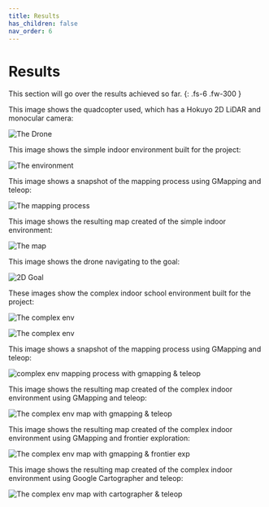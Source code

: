 ```yaml
---
title: Results
has_children: false
nav_order: 6
---
```


# Results

This section will go over the results achieved so far.
{: .fs-6 .fw-300 }

This image shows the quadcopter used, which has a Hokuyo 2D LiDAR and monocular camera:

![The Drone](/assets/images/Drone1.png)

This image shows the simple indoor environment built for the project:

![The environment](/assets/images/Environment1.png)

This image shows a snapshot of the mapping process using GMapping and teleop:

![The mapping process](/assets/images/MapMiddle.png)

This image shows the resulting map created of the simple indoor environment:

![The map](/assets/images/new_map.png)

This image shows the drone navigating to the goal:

![2D Goal](/assets/images/2DGoal.png)

These images show the complex indoor school environment built for the project:

![The complex env](/assets/images/SchoolBirdsEye.png)

![The complex env](/assets/images/top_view.png)

This image shows a snapshot of the mapping process using GMapping and teleop:

![complex env mapping process with gmapping & teleop](/assets/images/MappingSchool.png)

This image shows the resulting map created of the complex indoor environment using GMapping and teleop:

![The complex env map with gmapping & teleop](/assets/images/gmapping_teleop.png)

This image shows the resulting map created of the complex indoor environment using GMapping and frontier exploration: 

![The complex env map with gmapping & frontier exp](/assets/images/complex_gmapping_frontier.png)

This image shows the resulting map created of the complex indoor environment using Google Cartographer and teleop: 

![The complex env map with cartographer & teleop](/assets/images/cartographer_teleop_final.png)